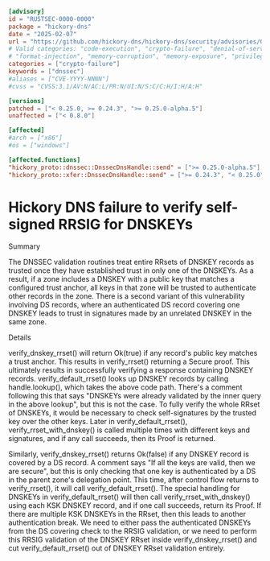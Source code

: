 ```toml
[advisory]
id = "RUSTSEC-0000-0000"
package = "hickory-dns"
date = "2025-02-07"
url = "https://github.com/hickory-dns/hickory-dns/security/advisories/GHSA-37wc-h8xc-5hc4"
# Valid categories: "code-execution", "crypto-failure", "denial-of-service", "file-disclosure"
# "format-injection", "memory-corruption", "memory-exposure", "privilege-escalation"
categories = ["crypto-failure"]
keywords = ["dnssec"]
#aliases = ["CVE-YYYY-NNNN"]
#cvss = "CVSS:3.1/AV:N/AC:L/PR:N/UI:N/S:C/C:H/I:H/A:H"

[versions]
patched = ["< 0.25.0, >= 0.24.3", ">= 0.25.0-alpha.5"]
unaffected = ["< 0.8.0"]

[affected]
#arch = ["x86"]
#os = ["windows"]

[affected.functions]
"hickory_proto::dnssec::DnssecDnsHandle::send" = [">= 0.25.0-alpha.5"]
"hickory_proto::xfer::DnssecDnsHandle::send" = [">= 0.24.3", "< 0.25.0"]
```

# Hickory DNS failure to verify self-signed RRSIG for DNSKEYs

Summary

The DNSSEC validation routines treat entire RRsets of DNSKEY records as trusted once they have established trust in only one of the DNSKEYs. As a result, if a zone includes a DNSKEY with a public key that matches a configured trust anchor, all keys in that zone will be trusted to authenticate other records in the zone. There is a second variant of this vulnerability involving DS records, where an authenticated DS record covering one DNSKEY leads to trust in signatures made by an unrelated DNSKEY in the same zone.

Details

verify_dnskey_rrset() will return Ok(true) if any record's public key matches a trust anchor. This results in verify_rrset() returning a Secure proof. This ultimately results in successfully verifying a response containing DNSKEY records. verify_default_rrset() looks up DNSKEY records by calling handle.lookup(), which takes the above code path. There's a comment following this that says "DNSKEYs were already validated by the inner query in the above lookup", but this is not the case. To fully verify the whole RRset of DNSKEYs, it would be necessary to check self-signatures by the trusted key over the other keys. Later in verify_default_rrset(), verify_rrset_with_dnskey() is called multiple times with different keys and signatures, and if any call succeeds, then its Proof is returned.

Similarly, verify_dnskey_rrset() returns Ok(false) if any DNSKEY record is covered by a DS record. A comment says "If all the keys are valid, then we are secure", but this is only checking that one key is authenticated by a DS in the parent zone's delegation point. This time, after control flow returns to verify_rrset(), it will call verify_default_rrset(). The special handling for DNSKEYs in verify_default_rrset() will then call verify_rrset_with_dnskey() using each KSK DNSKEY record, and if one call succeeds, return its Proof. If there are multiple KSK DNSKEYs in the RRset, then this leads to another authentication break. We need to either pass the authenticated DNSKEYs from the DS covering check to the RRSIG validation, or we need to perform this RRSIG validation of the DNSKEY RRset inside verify_dnskey_rrset() and cut verify_default_rrset() out of DNSKEY RRset validation entirely.